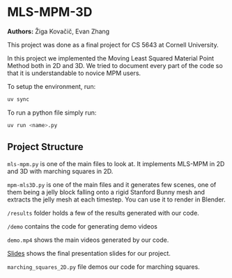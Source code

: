 # MLS-MPM-3D
**Authors:** Žiga Kovačič, Evan Zhang

This project was done as a final project for CS 5643 at Cornell University.

In this project we implemented the  Moving Least Squared Material Point Method both in 2D and 3D. We tried to document every part of the code so that it is understandable to novice MPM users.


To setup the environment, run:

```sh
uv sync
```


To run a python file simply run:

```sh
uv run <name>.py
```


## Project Structure


`mls-mpm.py` is one of the main files to look at. It implements MLS-MPM in 2D and 3D with marching squares in 2D.

`mpm-mls3D.py` is one of the main files and it generates few scenes, one of them being a jelly block falling onto a rigid Stanford Bunny mesh and extracts the jelly mesh at each timestep. You can use it to render in Blender.

`/results` folder holds a few of the results generated with our code.

`/demo` contains the code for generating demo videos

`demo.mp4`  shows the main videos generated by our code.

[Slides](slides.pdf) shows the final presentation slides for our project.

`marching_squares_2D.py` file demos our code for marching squares.
